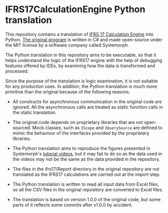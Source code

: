 # IFRS17CalculationEngine Python translation

This repository contains a translation of
[IFRS 17 Calculation Engine][1]
into Python.
[The original program][1] is written in C# and made open-source under the MIT license
by a software company called Systemorph. 

[1]: https://github.com/Systemorph/IFRS17CalculationEngine

The Python translation in this repository aims to be executable,
so that it helps understand the logic of the IFRS17 engine with the help
of debugging features offered by IDEs, by examining how the data is
transformed and processed.

Since the purpose of the translation is logic examination,
it is not suitable for any production uses. 
In addition, the Python translation is much more primitive than the original 
because of the following reasons.

* All constructs for asynchronous communication in the original code 
  are ignored. All the asynchronous calls are treated as static function calls in the static translation.

* The original code depends on proprietary libraries that are not open-sourced.
  Mock classes, such as `IScope` and `IQuerySource` are defined to mimic the behaviour of the interfaces
  provided by the proprietary libraries.

* The Python translation aims to reproduce the figures presented
  in Systemorph's [tutorial videos](https://www.youtube.com/@systemorph/videos), 
  but it may fail to do so as the data used in the videos may not be 
  the same as the data provided in the repository.

* The files in the ifrs17/Report directory in the original repository are not translated
  as the IFRS17 calculations are carried out at the import step. 

* The Python translation is written to read all input data from Excel files,
  so all the CSV files in the original repository are converted to Excel files.

* The translation is based on version 1.0.0 of the original code,
  but some parts of it reflects some commits after
  v1.0.0 by accident.

